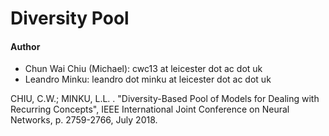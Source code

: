 # Diversity Pool

#### Author
 - Chun Wai Chiu (Michael): cwc13 at leicester dot ac dot uk
 - Leandro Minku: leandro dot minku at leicester dot ac dot uk

CHIU, C.W.; MINKU, L.L. . "Diversity-Based Pool of Models for Dealing with Recurring Concepts", IEEE International Joint Conference on Neural Networks, p. 2759-2766, July 2018.
